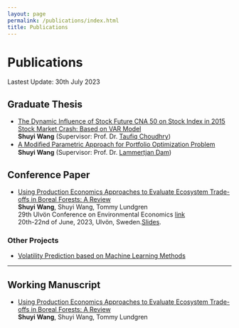 ```yaml
---
layout: page
permalink: /publications/index.html
title: Publications
---
```


# Publications

Lastest Update: 30th July 2023&nbsp; 

## Graduate Thesis

- [The Dynamic Influence of Stock Future CNA 50 on Stock Index in 2015 Stock Market Crash: Based on VAR Model](https://seaaann.github.io/mypaper/thesis/Trinity_Thesis.pdf)<br>**Shuyi Wang** (Supervisor: Prof. Dr. [Taufiq Choudhry](https://www.southampton.ac.uk/people/5x2h9c/professor-taufiq-choudhry))
- [A Modiﬁed Parametric Approach for Portfolio Optimization Problem](https://seaaann.github.io/mypaper/thesis/SWang_RM_Thesis.pdf)<br>**Shuyi Wang** (Supervisor: Prof. Dr. [Lammertjan Dam](https://www.rug.nl/staff/l.dam/?lang=en))


## Conference Paper

- [Using Production Economics Approaches to Evaluate Ecosystem Trade-offs in Boreal Forests: A Review](https://caihanlin.com/mypaper/.pdf)<br>**Shuyi Wang**, Shuyi Wang, Tommy Lundgren<br>29th Ulvön Conference on Environmental Economics [link](https://www.cere.se/en/cere_events/the-ulvo-conference-2023/)<br>20th-22nd of June, 2023, Ulvön, Sweden.[Slides](https://seaaann.github.io/mypaper/slides/Beamer_trade_offs.pdf).

### Other Projects

- [Volatility Prediction based on Machine Learning Methods](https://github.com/Seaaann/ML-for-implied-volatility-predicition/blob/main/LPR.pdf)

---

<!-- ## Competition Paper

- [Reshape the Crowning Glory of Maasai Mara](https://caihanlin.com/mypaper/modeling/202302COMAP.pdf)<br>**Hanlin Cai**, Yufei Wu, Wenxuan Luo, Zhezhuang Xu<br>Mathematical Contest In Modeling (COMAP 2023)<br>**Finalist Award** (Top 1% of all 20858 paper).<br> -->

## Working Manuscript

- [Using Production Economics Approaches to Evaluate Ecosystem Trade-offs in Boreal Forests: A Review](https://caihanlin.com/mypaper/.pdf)<br>**Shuyi Wang**, Shuyi Wang, Tommy Lundgren
